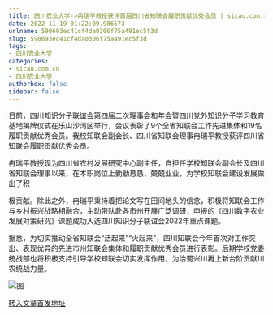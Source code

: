 ```yaml
---
title: 四川农业大学->冉瑞平教授获评首届四川省知联会履职贡献优秀会员 | sicau.com.cn
date: 2022-11-19 01:22:09.986573
urlname: 590693ec41cf4da0306f75a491ec5f3d
slug: 590693ec41cf4da0306f75a491ec5f3d
tags: 
- 四川农业大学
categories:
- sicau.com.cn
- 四川农业大学
authorbox: false
sidebar: false
---
```

日前，四川知识分子联谊会第四届二次理事会和年会暨四川党外知识分子学习教育基地揭牌仪式在乐山沙湾区举行，会议表彰了9个全省知联会工作先进集体和19名履职贡献优秀会员。我校知联会副会长、四川省知联会理事冉瑞平教授获评四川省知联会履职贡献优秀会员。  

冉瑞平教授现为四川省农村发展研究中心副主任，自担任学校知联会副会长及四川省知联会理事以来，在本职岗位上勤勤恳恳、兢兢业业，为学校知联会建设发展做出了积
<!--more-->
极贡献。除此之外，冉瑞平秉持着把论文写在田间地头的信念，积极将知联会工作与乡村振兴战略相融合，主动带队赴各市州开展广泛调研，申报的《四川数字农业发展对策研究》课题成功入选四川知识分子联谊会2022年重点课题。

据悉，为切实推动全省知联会“活起来”“火起来”，四川知联会今年首次对工作突出、表现优异的先进市州知联会集体和履职贡献优秀会员进行表彰。后期学校党委统战部也将积极支持引导学校知联会切实发挥作用，为治蜀兴川再上新台阶贡献川农统战力量。

![图](https://news.sicau.edu.cn/__local/0/5E/E3/616F9B240E05899C0AC7F6C95AF_73C1CBAD_14305.png)

[转入文章首发地址](https://news.sicau.edu.cn/info/1078/70254.htm)